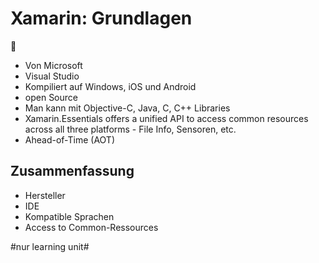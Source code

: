 # Xamarin: Grundlagen
📱
- Von Microsoft
- Visual Studio
- Kompiliert auf Windows, iOS und Android
- open Source
- Man kann mit Objective-C, Java, C, C\+\+ Libraries
- Xamarin.Essentials offers a unified API to access common resources across all three platforms - File Info, Sensoren, etc.
-  Ahead-of-Time (AOT)

## Zusammenfassung
- Hersteller
- IDE
- Kompatible Sprachen
- Access to Common-Ressources



#nur learning unit#